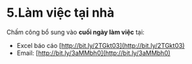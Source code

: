 # 5.Làm việc tại nhà

Chấm công bổ sung vào **cuối ngày làm việc** tại:

* Excel báo cáo [http://bit.ly/2TGkt03](http://bit.ly/2TGkt03)
* Email: [http://bit.ly/3aMMbh0](http://bit.ly/3aMMbh0)



